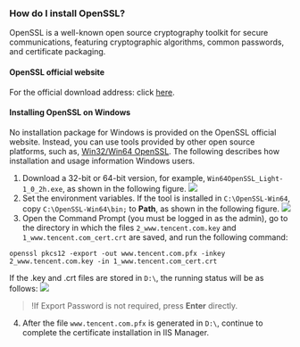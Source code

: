 ### How do I install OpenSSL?
OpenSSL is a well-known open source cryptography toolkit for secure communications, featuring cryptographic algorithms, common passwords, and certificate packaging.

#### OpenSSL official website

For the official download address: click [here](https://www.openssl.org/source/).

#### Installing OpenSSL on Windows

No installation package for Windows is provided on the OpenSSL official website. Instead, you can use tools provided by other open source platforms, such as, [Win32/Win64 OpenSSL](http://slproweb.com/products/Win32OpenSSL.html). 
The following describes how installation and usage information Windows users.

1. Download a 32-bit or 64-bit version, for example, `Win64OpenSSL_Light-1_0_2h.exe`, as shown in the following figure.
![](https://main.qcloudimg.com/raw/d37d791cf12c0b42dddcc53a691a86d9.png)
2. Set the environment variables. If the tool is installed in `C:\OpenSSL-Win64`, copy `C:\OpenSSL-Win64\bin;` to **Path**, as shown in the following figure.
![](https://main.qcloudimg.com/raw/4aefd5ab97c19e04d68105584f313ee9.png)
3. Open the Command Prompt (you must be logged in as the admin), go to the directory in which the files `2_www.tencent.com.key` and `1_www.tencent.com_cert.crt` are saved, and run the following command:
```
openssl pkcs12 -export -out www.tencent.com.pfx -inkey 2_www.tencent.com.key -in 1_www.tencent.com_cert.crt
```
If the .key and .crt files are stored in `D:\`, the running status will be as follows:
![](https://main.qcloudimg.com/raw/159d8d55ab8f2762eb7135da54371f08.png)

>!If Export Password is not required, press **Enter** directly.
4. After the file `www.tencent.com.pfx` is generated in `D:\`, continue to complete the certificate installation in IIS Manager.

